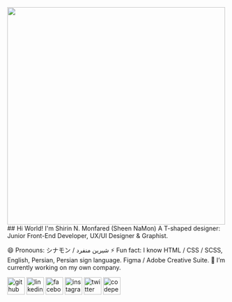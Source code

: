 <img src="https://github.com/saadeghi/saadeghi/blob/master/dino.gif?raw=true" width=500px;height:1000px; />
## Hi World!
I'm Shirin N. Monfared (Sheen NaMon)
A T-shaped designer: Junior Front-End Developer, UX/UI Designer & Graphist.

😄 Pronouns: シナモン / شیرین منفرد
⚡ Fun fact: I know HTML / CSS / SCSS, English, Persian, Persian sign language. Figma / Adobe Creative Suite.
🔭 I’m currently working on my own company.



[<img src='https://cdn.jsdelivr.net/npm/simple-icons@3.0.1/icons/github.svg' alt='github' height='40'>](https://github.com/https://github.com/SheenNaMon)  [<img src='https://cdn.jsdelivr.net/npm/simple-icons@3.0.1/icons/linkedin.svg' alt='linkedin' height='40'>](https://www.linkedin.com/in/https://www.linkedin.com/in/shirin-n-monfared//)  [<img src='https://cdn.jsdelivr.net/npm/simple-icons@3.0.1/icons/facebook.svg' alt='facebook' height='40'>](https://www.facebook.com/https://www.facebook.com/sheen.na.mon/)  [<img src='https://cdn.jsdelivr.net/npm/simple-icons@3.0.1/icons/instagram.svg' alt='instagram' height='40'>](https://www.instagram.com/https://www.instagram.com/sheen.na.mon//)  [<img src='https://cdn.jsdelivr.net/npm/simple-icons@3.0.1/icons/twitter.svg' alt='twitter' height='40'>](https://twitter.com/https://twitter.com/sheen_na_mon)  [<img src='https://cdn.jsdelivr.net/npm/simple-icons@3.0.1/icons/codepen.svg' alt='codepen' height='40'>](https://codepen.io/https://codepen.io/SheenNaMon)  

